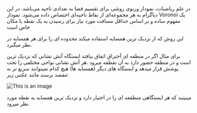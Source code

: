 در علم ریاضیات، نمودار ورنوی روشی برای تقسیم فضا به تعدادی ناحیه می‌باشد. در این دیاگرام به هر مجموعه‌ای از نقاط ناحیه‌ای اختصاص داده می‌شود. نمودار Voronoi یک مفهوم ساده و بر اساس حداقل مسافت مورد نیاز برای رسیدن به یک نقطه یا مکان خاص است

این روش که از نزدیک ترین همسایه استفاده میکند محدوده ای را برای هر همسایه در نظر میگیرد.

برای مثال اگر در منطقه ای آحتراق اتفاق بیافتد ایستگاه آتش نشانی که نزدیک ترین است و در منطقه حضور دارد به آن نقطقه میرود .هر آتش نشانی نواحی مختلفی را تحت پوشش قرار میدهد و ایستگاه های دیگر (همسایه ها) هیچ کدام نمیتوانند سریع تر به مقصد برسند مانند عکس زیر:

![This is an image](https://cdn.shortpixel.ai/client/to_webp,q_lossless,ret_img,w_605,h_406/https://herfee.ir/wp-content/uploads/2020/12/trucks.gif)

میبینید که هر ایستگاهی منطقعه ای را در اختیار دارد و نزدیک ترین همسایه به نقطه مورد نظر میرود
